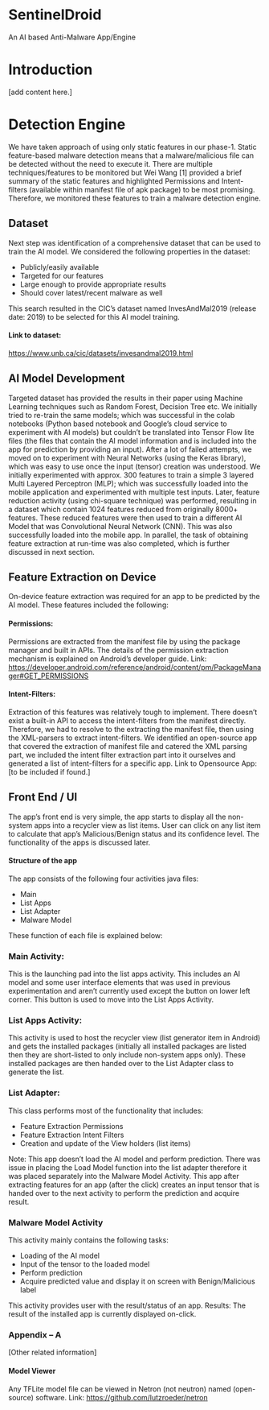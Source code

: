 # SentinelDroid

An AI based Anti-Malware App/Engine

# Introduction

[add content here.]

# Detection Engine

We have taken approach of using only static features in our phase-1. Static feature-based malware detection means that a malware/malicious file can be detected without the need to execute it. There are multiple techniques/features to be monitored but Wei Wang [1] provided a brief summary of the static features and highlighted Permissions and Intent-filters (available within manifest file of apk package) to be most promising. Therefore, we monitored these features to train a malware detection engine.

## Dataset

Next step was identification of a comprehensive dataset that can be used to train the AI model. We considered the following properties in the dataset:

+ Publicly/easily available
+ Targeted for our features
+ Large enough to provide appropriate results
+ Should cover latest/recent malware as well

This search resulted in the CIC’s dataset named InvesAndMal2019 (release date: 2019) to be selected for this AI model training.

#### Link to dataset:

https://www.unb.ca/cic/datasets/invesandmal2019.html

## AI Model Development

Targeted dataset has provided the results in their paper using Machine Learning techniques such as Random Forest, Decision Tree etc.
We initially tried to re-train the same models; which was successful in the colab notebooks (Python based notebook and Google’s cloud service to experiment with AI models) but couldn’t be translated into Tensor Flow lite files (the files that contain the AI model information and is included into the app for prediction by providing an input). After a lot of failed attempts, we moved on to experiment with Neural Networks (using the Keras library), which was easy to use once the input (tensor) creation was understood. We initially experimented with approx. 300 features to train a simple 3 layered Multi Layered Perceptron (MLP); which was successfully loaded into the mobile application and experimented with multiple test inputs.
Later, feature reduction activity (using chi-square technique) was performed, resulting in a dataset which contain 1024 features reduced from originally 8000+ features. These reduced features were then used to train a different AI Model that was Convolutional Neural Network (CNN). This was also successfully loaded into the mobile app. In parallel, the task of obtaining feature extraction at run-time was also completed, which is further discussed in next section.

## Feature Extraction on Device

On-device feature extraction was required for an app to be predicted by the AI model. These features included the following:

#### Permissions:

Permissions are extracted from the manifest file by using the package manager and built in APIs. The details of the permission extraction mechanism is explained on Android’s developer guide.
Link:
https://developer.android.com/reference/android/content/pm/PackageManager#GET_PERMISSIONS

#### Intent-Filters:

Extraction of this features was relatively tough to implement. There doesn’t exist a built-in API to access the intent-filters from the manifest directly. Therefore, we had to resolve to the extracting the manifest file, then using the XML-parsers to extract intent-filters. We identified an open-source app that covered the extraction of manifest file and catered the XML parsing part, we included the intent filter extraction part into it ourselves and generated a list of intent-filters for a specific app.
Link to Opensource App:
[to be included if found.]

## Front End / UI

The app’s front end is very simple, the app starts to display all the non-system apps into a recycler view as list items. User can click on any list item to calculate that app’s Malicious/Benign status and its confidence level.
The functionality of the apps is discussed later.
#### Structure of the app
The app consists of the following four activities java files:

+ Main
+ List Apps
+ List Adapter
+ Malware Model

These function of each file is explained below:

### Main Activity:

This is the launching pad into the list apps activity. This includes an AI model and some user interface elements that was used in previous experimentation and aren’t currently used except the button on lower left corner. This button is used to move into the List Apps Activity.

### List Apps Activity:

This activity is used to host the recycler view (list generator item in Android) and gets the installed packages (initially all installed packages are listed then they are short-listed to only include non-system apps only). These installed packages are then handed over to the List Adapter class to generate the list.

### List Adapter:

This class performs most of the functionality that includes:

+ Feature Extraction Permissions
+ Feature Extraction Intent Filters
+ Creation and update of the View holders (list items)

Note: This app doesn’t load the AI model and perform prediction. There was issue in placing the Load Model function into the list adapter therefore it was placed separately into the Malware Model Activity.
This app after extracting features for an app (after the click) creates an input tensor that is handed over to the next activity to perform the prediction and acquire result.

### Malware Model Activity

This activity mainly contains the following tasks:

+ Loading of the AI model
+ Input of the tensor to the loaded model
+ Perform prediction
+ Acquire predicted value and display it on screen with Benign/Malicious label

This activity provides user with the result/status of an app.
Results:
The result of the installed app is currently displayed on-click.


### Appendix – A
[Other related information]
#### Model Viewer
Any TFLite model file can be viewed in Netron (not neutron) named (open-source) software.
Link:
https://github.com/lutzroeder/netron
